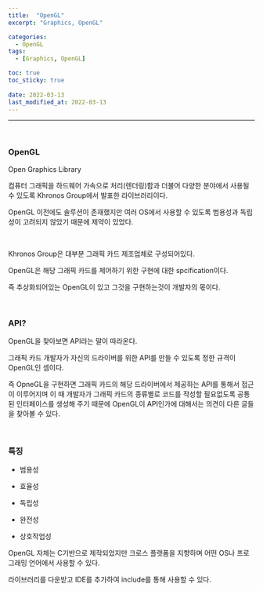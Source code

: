 ```yaml
---
title:  "OpenGL"
excerpt: "Graphics, OpenGL"

categories:
  - OpenGL
tags:
  - [Graphics, OpenGL]

toc: true
toc_sticky: true
 
date: 2022-03-13
last_modified_at: 2022-03-13
---  
```


***

<br>

### OpenGL

Open Graphics Library

컴퓨터 그래픽을 하드웨어 가속으로 처리(렌더링)함과 더불어 다양한 분야에서 사용될 수 있도록 Khronos Group에서 발표한 라이브러리이다. 

OpenGL 이전에도 솔루션이 존재했지만 여러 OS에서 사용할 수 있도록 범용성과 독립성이 고려되지 않았기 때문에 제약이 있었다.

<br>

Khronos Group은 대부분 그래픽 카드 제조업체로 구성되어있다. 

OpenGL은 해당 그래픽 카드를 제어하기 위한 구현에 대한 spcification이다.  

즉 추상화되어있는 OpenGL이 있고 그것을 구현하는것이 개발자의 몫이다. 

<br>

### API?

OpenGL을 찾아보면 API라는 말이 따라온다. 

그래픽 카드 개발자가 자신의 드라이버를 위한 API를 만들 수 있도록 정한 규격이 OpenGL인 셈이다.  

즉 OpneGL을 구현하면 그래픽 카드의 해당 드라이버에서 제공하는 API를 통해서 접근이 이루어지며 이 때 개발자가 그래픽 카드의 종류별로 코드를 작성할 필요없도록 공통된 인터페이스를 생성해 주기 때문에 OpenGL이 API인가에 대해서는 의견이 다른 글들을 찾아볼 수 있다. 

<br>

### 특징

* 범용성

* 효율성

* 독립성

* 완전성

* 상호작업성

OpenGL 자체는 C기반으로 제작되었지만 크로스 플랫폼을 지향하며 어떤 OS나 프로그래밍 언어에서 사용할 수 있다. 

라이브러리를 다운받고 IDE를 추가하여 include를 통해 사용할 수 있다.
